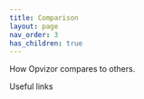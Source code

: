 ```yaml
---
title: Comparison
layout: page
nav_order: 3
has_children: true
---
```


How Opvizor compares to others.


Useful links

[Our demo environmnet]: https://demoml.codenotary.io/
